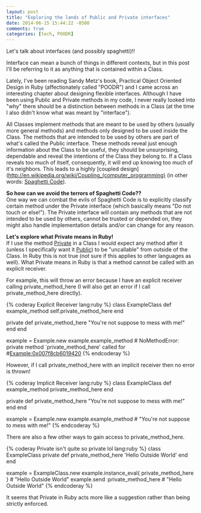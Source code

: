 ```yaml
---
layout: post
title: "Exploring the lands of Public and Private interfaces"
date: 2014-06-15 15:44:22 -0500
comments: true
categories: [tech, POODR]
---
```


Let's talk about interfaces (and possibly spaghetti)!!

Interface can mean a bunch of things in different contexts, but in this post I'll be referring to it as anything that is contained within a Class.
<!-- more -->
Lately, I've been reading Sandy Metz's book, Practical Object Oriented Design in Ruby (affectionately called "POODR") and I came across an interesting chapter about designing flexible interfaces. Although I have been using Public and Private methods in my code, I never really looked into "why" there should be a distinction between methods in a Class (at the time I also didn't know what was meant by "interface").

All Classes implement methods that are meant to be used by others (usually more general methods) and methods only designed to be used inside the Class. The methods that are intended to be used by others are part of what's called the Public interface. These methods reveal just enough information about the Class to be useful, they should be unsurprising, dependable and reveal the intentions of the Class they belong to. If a Class reveals too much of itself, consequently, it will end up knowing too much of it's neighbors. This leads to a highly [coupled design](http://en.wikipedia.org/wiki/Coupling_(computer_programming) (in other words: [Spaghetti Code](http://en.wikipedia.org/wiki/Spaghetti_code)).

__So how can we avoid the terrors of Spaghetti Code??__  
One way we can combat the evils of Spaghetti Code is to explicitly classify certain method under the Private interface (which basically means "Do not touch or else!"). The Private interface will contain any methods that are not intended to be used by others, cannot be trusted or depended on, they might also handle implementation details and/or can change for any reason.

__Let's explore what Private means in Ruby!__  
If I use the method [Private](http://ruby-doc.org/core-2.0.0/Module.html#method-i-private) in a Class I would expect any method after it (unless I specifically want it [Public](http://ruby-doc.org/core-2.0.0/Module.html#method-i-public)) to be "uncallable" from outside of the Class. In Ruby this is not true (not sure if this applies to other languages as well). What Private means in Ruby is that a method cannot be called with an explicit receiver.

For example, this will throw an error because I have an explicit receiver calling private_method_here (I will also get an error if I call private_method_here directly).  

{% coderay Explicit Receiver lang:ruby %}
class ExampleClass
  def example_method
    self.private_method_here
  end

private
  def private_method_here
    "You're not suppose to mess with me!"
  end
end

example = Example.new
example.example_method # NoMethodError: private method `private_method_here' called for #<Example:0x007f8cb6019420>
{% endcoderay %}

However, if I call private_method_here with an implicit receiver then no error is thrown!

{% coderay Implicit Receiver lang:ruby %}
class ExampleClass
  def example_method
    private_method_here
  end

  private
  def private_method_here
    "You're not suppose to mess with me!"
  end
end

example = Example.new
example.example_method # "You're not suppose to mess with me!"
{% endcoderay %}

There are also a few other ways to gain access to private_method_here.

{% coderay Private isn't quite so private lol lang:ruby %}
class ExampleClass
  private
  def private_method_here
    'Hello Outside World'
  end
end

example = ExampleClass.new
example.instance_eval{ private_method_here } # "Hello Outside World"
example.send :private_method_here # "Hello Outside World"
{% endcoderay %}

It seems that Private in Ruby acts more like a suggestion rather than being strictly enforced.

